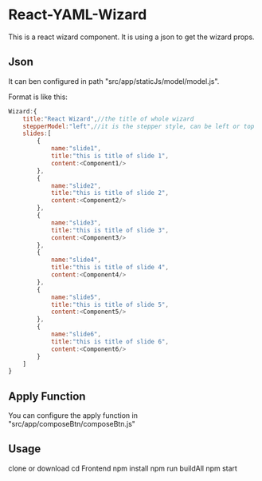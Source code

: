# React-YAML-Wizard
This is a react wizard component.
It is using a json to get the wizard props.

## Json
It can ben configured in path "src/app/staticJs/model/model.js".

Format is like this:
```javascript
Wizard:{
    title:"React Wizard",//the title of whole wizard
    stepperModel:"left",//it is the stepper style, can be left or top
    slides:[
        {
            name:"slide1",
            title:"this is title of slide 1",
            content:<Component1/>
        },
        {
            name:"slide2",
            title:"this is title of slide 2",
            content:<Component2/>
        },
        {
            name:"slide3",
            title:"this is title of slide 3",
            content:<Component3/>
        },
        {
            name:"slide4",
            title:"this is title of slide 4",
            content:<Component4/>
        },
        {
            name:"slide5",
            title:"this is title of slide 5",
            content:<Component5/>
        },
        {
            name:"slide6",
            title:"this is title of slide 6",
            content:<Component6/>
        }
    ]
}
```
## Apply Function
You can configure the apply function in "src/app/composeBtn/composeBtn.js"

## Usage
clone or download
cd Frontend
npm install
npm run buildAll
npm start